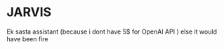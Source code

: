 # JARVIS
Ek sasta assistant (because i dont have 5$ for OpenAI API ) else it would have been fire 
<br>
<br>